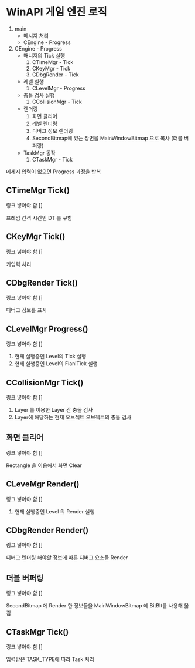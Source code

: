 # WinAPI 게임 엔진 로직

1. main
    - 메시지 처리
    - CEngine - Progress
2. CEngine - Progress
    - 매니저의 Tick 실행
      1. CTimeMgr - Tick
      2. CKeyMgr - Tick
      3. CDbgRender - Tick
    - 레벨 실행
      1. CLevelMgr - Progress
    - 충돌 검사 실행
      1. CCollisionMgr - Tick
    - 렌더링
      1. 화면 클리어
      2. 레벨 렌더링
      3. 디버그 정보 렌더링
      4. SecondBitmap에 있는 장면을 MainWindowBitmap 으로 복사 (더블 버퍼링)
    - TaskMgr 동작
      1. CTaskMgr - Tick

메세지 입력이 없으면 Progress 과정을 반복

## CTimeMgr Tick()
링크 넣어야 함 []

프레임 간격 시간인 DT 를 구함
## CKeyMgr Tick()
링크 넣어야 함 []

키입력 처리
## CDbgRender Tick()
링크 넣어야 함 []

디버그 정보를 표시
## CLevelMgr Progress()
링크 넣어야 함 []

1. 현재 실행중인 Level의 Tick 실행
2. 현재 실행중인 Level의 FianlTick 실행
## CCollisionMgr Tick()
링크 넣어야 함 []

1. Layer 를 이용한 Layer 간 충돌 검사
2. Layer에 해당하는 현재 오브젝트 오브젝트의 충돌 검사
## 화면 클리어
링크 넣어야 함 []

Rectangle 을 이용해서 화면 Clear
## CLeveMgr Render()
링크 넣어야 함 []

1. 현재 실행중인 Level 의 Render 실행
## CDbgRender Render()
링크 넣어야 함 []

디버그 렌더링 해야할 정보에 따른 디버그 요소들 Render
## 더블 버퍼링
링크 넣어야 함 []

SecondBitmap 에 Render 한 정보들을 MainWindowBitmap 에 BitBlt를 사용해 옮김
## CTaskMgr Tick()
링크 넣어야 함 []

입력받은 TASK_TYPE에 따라 Task 처리
